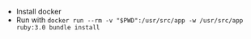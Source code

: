 - Install docker
- Run with ```docker run --rm -v "$PWD":/usr/src/app -w /usr/src/app ruby:3.0 bundle install```